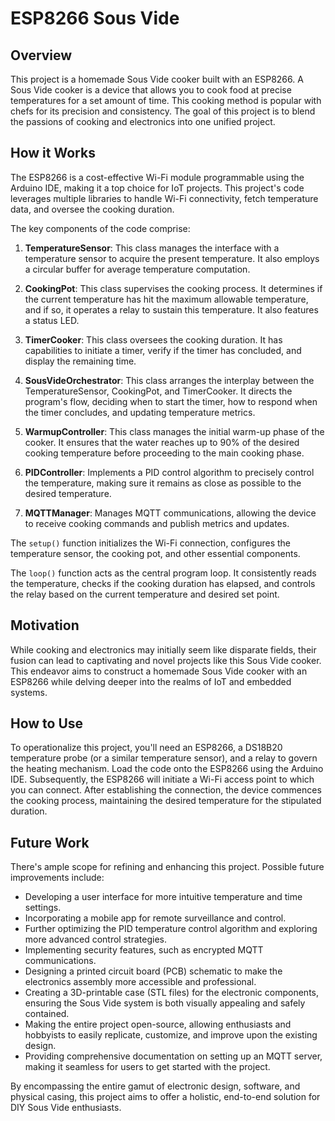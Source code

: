 # ESP8266 Sous Vide

## Overview
This project is a homemade Sous Vide cooker built with an ESP8266. A Sous Vide cooker is a device that allows you to cook food at precise temperatures for a set amount of time. This cooking method is popular with chefs for its precision and consistency. The goal of this project is to blend the passions of cooking and electronics into one unified project.

## How it Works
The ESP8266 is a cost-effective Wi-Fi module programmable using the Arduino IDE, making it a top choice for IoT projects. This project's code leverages multiple libraries to handle Wi-Fi connectivity, fetch temperature data, and oversee the cooking duration.

The key components of the code comprise:

1. **TemperatureSensor**: This class manages the interface with a temperature sensor to acquire the present temperature. It also employs a circular buffer for average temperature computation.

2. **CookingPot**: This class supervises the cooking process. It determines if the current temperature has hit the maximum allowable temperature, and if so, it operates a relay to sustain this temperature. It also features a status LED.

3. **TimerCooker**: This class oversees the cooking duration. It has capabilities to initiate a timer, verify if the timer has concluded, and display the remaining time.

4. **SousVideOrchestrator**: This class arranges the interplay between the TemperatureSensor, CookingPot, and TimerCooker. It directs the program's flow, deciding when to start the timer, how to respond when the timer concludes, and updating temperature metrics.

5. **WarmupController**: This class manages the initial warm-up phase of the cooker. It ensures that the water reaches up to 90% of the desired cooking temperature before proceeding to the main cooking phase.

6. **PIDController**: Implements a PID control algorithm to precisely control the temperature, making sure it remains as close as possible to the desired temperature.

7. **MQTTManager**: Manages MQTT communications, allowing the device to receive cooking commands and publish metrics and updates.

The `setup()` function initializes the Wi-Fi connection, configures the temperature sensor, the cooking pot, and other essential components.

The `loop()` function acts as the central program loop. It consistently reads the temperature, checks if the cooking duration has elapsed, and controls the relay based on the current temperature and desired set point.

## Motivation
While cooking and electronics may initially seem like disparate fields, their fusion can lead to captivating and novel projects like this Sous Vide cooker. This endeavor aims to construct a homemade Sous Vide cooker with an ESP8266 while delving deeper into the realms of IoT and embedded systems.

## How to Use
To operationalize this project, you'll need an ESP8266, a DS18B20 temperature probe (or a similar temperature sensor), and a relay to govern the heating mechanism. Load the code onto the ESP8266 using the Arduino IDE. Subsequently, the ESP8266 will initiate a Wi-Fi access point to which you can connect. After establishing the connection, the device commences the cooking process, maintaining the desired temperature for the stipulated duration.

## Future Work
There's ample scope for refining and enhancing this project. Possible future improvements include:

- Developing a user interface for more intuitive temperature and time settings.
- Incorporating a mobile app for remote surveillance and control.
- Further optimizing the PID temperature control algorithm and exploring more advanced control strategies.
- Implementing security features, such as encrypted MQTT communications.
- Designing a printed circuit board (PCB) schematic to make the electronics assembly more accessible and professional.
- Creating a 3D-printable case (STL files) for the electronic components, ensuring the Sous Vide system is both visually appealing and safely contained.
- Making the entire project open-source, allowing enthusiasts and hobbyists to easily replicate, customize, and improve upon the existing design.
- Providing comprehensive documentation on setting up an MQTT server, making it seamless for users to get started with the project.

By encompassing the entire gamut of electronic design, software, and physical casing, this project aims to offer a holistic, end-to-end solution for DIY Sous Vide enthusiasts.
